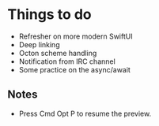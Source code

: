 #  Things to do

- Refresher on more modern SwiftUI
- Deep linking
- Octon scheme handling
- Notification from IRC channel
- Some practice on the async/await

## Notes

- Press Cmd Opt P to resume the preview.

